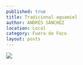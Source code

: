 ```yaml
---
published: true
title: Tradicional aguamiel
author: ANDRÉS SÁNCHEZ
location: Local
category: Fuera de Foco
layout: posts
---
```


![](http://i.imgur.com/9uKKHdFm.jpg)
